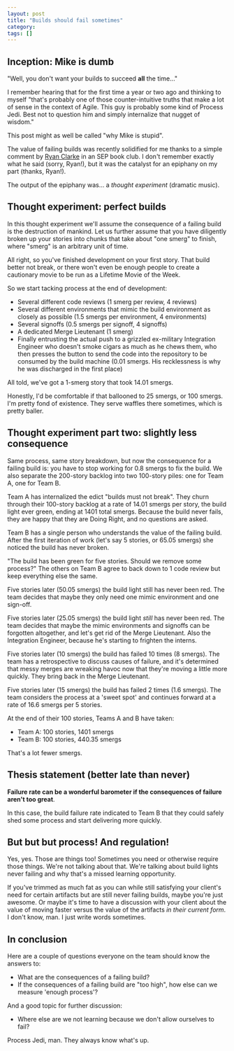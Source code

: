 ```yaml
---
layout: post
title: "Builds should fail sometimes"
category: 
tags: []
---
```


## Inception: Mike is dumb

"Well, you don't want your builds to succeed __all__ the time..."

I remember hearing that for the first time a year or two ago and thinking to myself "that's probably one of those counter-intuitive truths that make a lot of sense in the context of Agile. This guy is probably some kind of Process Jedi. Best not to question him and simply internalize that nugget of wisdom."

This post might as well be called "why Mike is stupid". 

The value of failing builds was recently solidified for me thanks to a simple comment by [Ryan Clarke](https://twitter.com/RyanSClarke) in an SEP book club. I don't remember exactly what he said (sorry, Ryan!), but it was the catalyst for an epiphany on my part (thanks, Ryan!).

The output of the epiphany was... a _thought experiment_ (dramatic music).

## Thought experiment: perfect builds

In this thought experiment we'll assume the consequence of a failing build is the destruction of mankind. Let us further assume that you have diligently broken up your stories into chunks that take about "one smerg" to finish, where "smerg" is an arbitrary unit of time.

All right, so you've finished development on your first story. That build better not break, or there won't even be enough people to create a cautionary movie to be run as a Lifetime Movie of the Week.

So we start tacking process at the end of development:

* Several different code reviews (1 smerg per review, 4 reviews)
* Several different environments that mimic the build environment as closely as possible (1.5 smergs per environment, 4 environments)
* Several signoffs (0.5 smergs per signoff, 4 signoffs)
* A dedicated Merge Lieutenant (1 smerg)
* Finally entrusting the actual push to a grizzled ex-military Integration Engineer who doesn't smoke cigars as much as he chews them, who then presses the button to send the code into the repository to be consumed by the build machine (0.01 smergs. His recklessness is why he was discharged in the first place)

All told, we've got a 1-smerg story that took 14.01 smergs.

Honestly, I'd be comfortable if that ballooned to 25 smergs, or 100 smergs. I'm pretty fond of existence. They serve waffles there sometimes, which is pretty baller.

## Thought experiment part two: slightly less consequence

Same process, same story breakdown, but now the consequence for a failing build is: you have to stop working for 0.8 smergs to fix the build. We also separate the 200-story backlog into two 100-story piles: one for Team A, one for Team B.

Team A has internalized the edict "builds must not break". They churn through their 100-story backlog at a rate of 14.01 smergs per story, the build light ever green, ending at 1401 total smergs. Because the build never fails, they are happy that they are Doing Right, and no questions are asked.

Team B has a single person who understands the value of the failing build. After the first iteration of work (let's say 5 stories, or 65.05 smergs) she noticed the build has never broken.

"The build has been green for five stories. Should we remove some process?" The others on Team B agree to back down to 1 code review but keep everything else the same.

Five stories later (50.05 smergs) the build light still has never been red. The team decides that maybe they only need one mimic environment and one sign-off.

Five stories later (25.05 smergs) the build light _still_ has never been red. The team decides that maybe the mimic environments and signoffs can be forgotten altogether, and let's get rid of the Merge Lieutenant. Also the Integration Engineer, because he's starting to frighten the interns.

Five stories later (10 smergs) the build has failed 10 times (8 smergs). The team has a retrospective to discuss causes of failure, and it's determined that messy merges are wreaking havoc now that they're moving a little more quickly. They bring back in the Merge Lieutenant.

Five stories later (15 smergs) the build has failed 2 times (1.6 smergs). The team considers the process at a 'sweet spot' and continues forward at a rate of 16.6 smergs per 5 stories.

At the end of their 100 stories, Teams A and B have taken:

* Team A: 100 stories, 1401 smergs
* Team B: 100 stories, 440.35 smergs

That's a lot fewer smergs.

## Thesis statement (better late than never)

**Failure rate can be a wonderful barometer if the consequences of failure aren't too great**.

In this case, the build failure rate indicated to Team B that they could safely shed some process and start delivering more quickly.

## But but but process! And regulation!

Yes, yes. Those are things too! Sometimes you need or otherwise require those things. We're not talking about that. We're talking about build lights never failing and why that's a missed learning opportunity.

If you've trimmed as much fat as you can while still satisfying your client's need for certain artifacts but are still never failing builds, maybe you're just awesome. Or maybe it's time to have a discussion with your client about the value of moving faster versus the value of the artifacts _in their current form_. I don't know, man. I just write words sometimes.

## In conclusion

Here are a couple of questions everyone on the team should know the answers to:

* What are the consequences of a failing build?
* If the consequences of a failing build are "too high", how else can we measure 'enough process'?

And a good topic for further discussion:

* Where else are we not learning because we don't allow ourselves to fail?

Process Jedi, man. They always know what's up.
